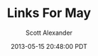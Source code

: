 ---
layout: podcast
title: "Links For May"
author: Scott Alexander
description: https://slatestarcodex.com/2013/05/15/links-for-may/
date: 2013-05-15 20:48:00 PDT
length: 1380385
duration: 345
guid: links-for-may
---